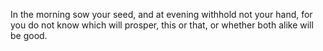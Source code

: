 In the morning sow your seed, and at evening withhold not your hand, for you do not know which will prosper, this or that, or whether both alike will be good.

